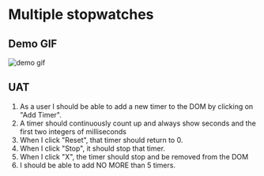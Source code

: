 # Multiple stopwatches

## Demo GIF

![demo gif](./example.gif)

## UAT

1. As a user I should be able to add a new timer to the DOM by clicking on "Add Timer".
2. A timer should continuously count up and always show seconds and the first two integers of milliseconds
3. When I click "Reset", that timer should return to 0.
4. When I click "Stop", it should stop that timer.
5. When I click "X", the timer should stop and be removed from the DOM
6. I should be able to add NO MORE than 5 timers.

